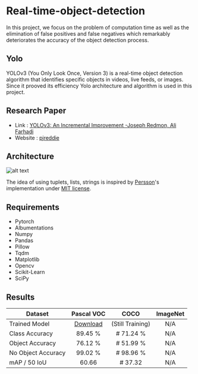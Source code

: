 # Real-time-object-detection

In this project, we focus on the problem of computation time as well as the elimination of false positives and false negatives which remarkably deteriorates the accuracy of the object detection process.

## Yolo

YOLOv3 (You Only Look Once, Version 3) is a real-time object detection algorithm that identifies specific objects in videos, live feeds, or images. Since it prooved its efficiency Yolo architecture and algorithm is used in this project.

## Research Paper
- Link : [YOLOv3: An Incremental Improvement -Joseph Redmon, Ali Farhadi](https://pjreddie.com/media/files/papers/YOLOv3.pdf "Yolov3")
- Website : [pjreddie](https://pjreddie.com/ "pjreddie")




## Architecture
![alt text](https://miro.medium.com/max/3802/1*d4Eg17IVJ0L41e7CTWLLSg.png "Yolov3")

The idea of using tuplets, lists, strings is inspired by [Persson](https://www.youtube.com/channel/UCkzW5JSFwvKRjXABI-UTAkQ "Persson")'s implementation under [MIT license](https://en.wikipedia.org/wiki/MIT_License "MIT license").

## Requirements
- Pytorch
- Albumentations
- Numpy
- Pandas
- Pillow
- Tqdm
- Matplotlib
- Opencv
- Scikit-Learn
- SciPy

## Results
| Dataset  | Pascal VOC  |  COCO |  ImageNet |
| ------------ | :------------: | :------------: | :------------: |
| Trained Model  | [Download](https://drive.google.com/file/d/1-15dU1YoPJlet5d9TRi88bhfgj_iCZQN/view?usp=sharing "Pascal")  | (Still Training)  |  N/A |
| Class Accuracy  | 89.45 %  | # 71.24 %  |  N/A |
| Object Accuracy  |  76.12 % | # 51.99 %  | N/A  |
| No Object Accuracy  | 99.02 %  | # 98.96 %  | N/A  |
| mAP / 50 IoU  | 60.66  | # 37.32  | N/A  |

